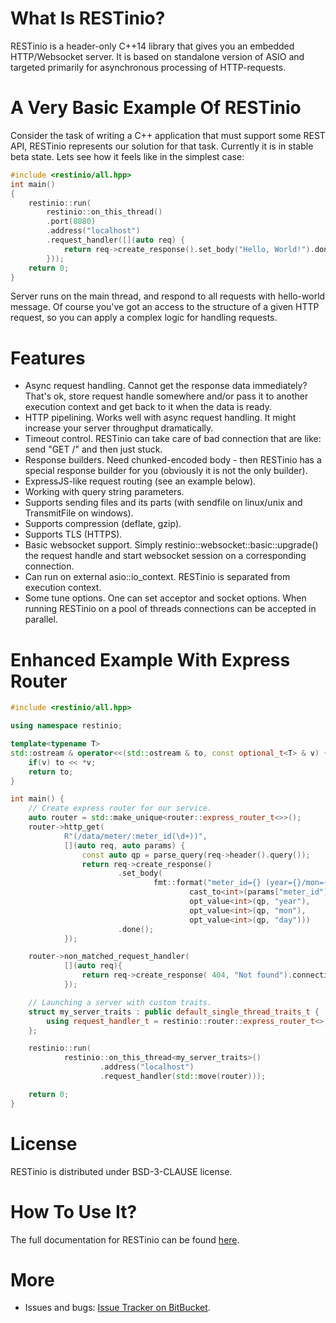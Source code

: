 # What Is RESTinio?

RESTinio is a header-only C++14 library that gives you an embedded
HTTP/Websocket server. It is based on standalone version of ASIO and targeted
primarily for asynchronous processing of HTTP-requests.

# A Very Basic Example Of RESTinio

Consider the task of writing a C++ application that must support some REST API,
RESTinio represents our solution for that task. Currently it is in stable beta state.
Lets see how it feels like in the simplest case:

```C++
#include <restinio/all.hpp>
int main()
{
    restinio::run(
        restinio::on_this_thread()
        .port(8080)
        .address("localhost")
        .request_handler([](auto req) {
            return req->create_response().set_body("Hello, World!").done();
        }));
    return 0;
}
```

Server runs on the main thread, and respond to all requests with hello-world
message. Of course you've got an access to the structure of a given HTTP request,
so you can apply a complex logic for handling requests.

# Features

* Async request handling. Cannot get the response data immediately? That's ok,
  store request handle somewhere and/or pass it to another execution context
  and get back to it when the data is ready.
* HTTP pipelining. Works well with async request handling.
  It might increase your server throughput dramatically.
* Timeout control. RESTinio can take care of bad connection that are like: send
  "GET /" and then just stuck.
* Response builders. Need chunked-encoded body - then RESTinio has a special
  response builder for you (obviously it is not the only builder).
* ExpressJS-like request routing (see an example below).
* Working with query string parameters.
* Supports sending files and its parts (with sendfile on linux/unix and TransmitFile on windows).
* Supports compression (deflate, gzip).
* Supports TLS (HTTPS).
* Basic websocket support. Simply restinio::websocket::basic::upgrade() the
  request handle and start websocket session on a corresponding connection.
* Can run on external asio::io_context. RESTinio is separated from execution
  context.
* Some tune options. One can set acceptor and socket options. When running
  RESTinio on a pool of threads connections can be accepted in parallel.

# Enhanced Example With Express Router

```C++
#include <restinio/all.hpp>

using namespace restinio;

template<typename T>
std::ostream & operator<<(std::ostream & to, const optional_t<T> & v) {
	if(v) to << *v;
	return to;
}

int main() {
	// Create express router for our service.
	auto router = std::make_unique<router::express_router_t<>>();
	router->http_get(
			R"(/data/meter/:meter_id(\d+))",
			[](auto req, auto params) {
				const auto qp = parse_query(req->header().query());
				return req->create_response()
						.set_body(
								fmt::format("meter_id={} (year={}/mon={}/day={})",
										cast_to<int>(params["meter_id"]),
										opt_value<int>(qp, "year"),
										opt_value<int>(qp, "mon"),
										opt_value<int>(qp, "day")))
						.done();
			});

	router->non_matched_request_handler(
			[](auto req){
				return req->create_response( 404, "Not found").connection_close().done();
			});

	// Launching a server with custom traits.
	struct my_server_traits : public default_single_thread_traits_t {
		using request_handler_t = restinio::router::express_router_t<>;
	};

	restinio::run(
			restinio::on_this_thread<my_server_traits>()
					.address("localhost")
					.request_handler(std::move(router)));

	return 0;
}
```

# License

RESTinio is distributed under BSD-3-CLAUSE license.

# How To Use It?

The full documentation for RESTinio can be found [here](https://stiffstream.com/en/docs/restinio/0.4).

# More

* Issues and bugs:
[Issue Tracker on BitBucket](https://bitbucket.org/sobjectizerteam/restinio-0.4/issues).
